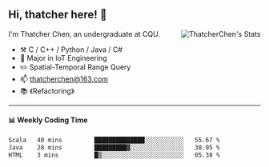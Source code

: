 ## Hi, thatcher here! :wave:

<img align="right" src="https://github-readme-stats.vercel.app/api?username=thatcherchen&title_color=333&text_color=777" alt="ThatcherChen's Stats" >

I'm Thatcher Chen, an undergraduate at CQU.

- :hammer_and_pick:  C / C++ / Python / Java / C# 
- :seedling:  Major in IoT Engineering
- :pencil2:  Spatial-Temporal Range Query
- :mailbox: thatcherchen@163.com
- :books: 《Refactoring》

---

#### :bar_chart: Weekly Coding Time

<!--START_SECTION:waka-->

```txt
Scala   40 mins         ██████████████░░░░░░░░░░░   55.67 %
Java    28 mins         █████████▓░░░░░░░░░░░░░░░   38.95 %
HTML    3 mins          █▒░░░░░░░░░░░░░░░░░░░░░░░   05.38 %
```

<!--END_SECTION:waka-->

